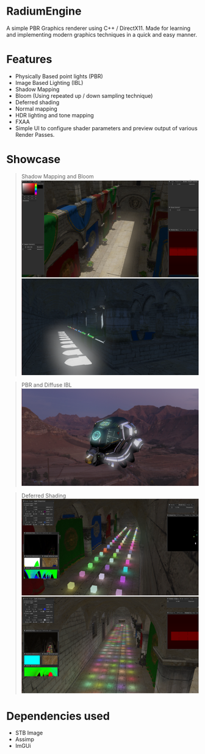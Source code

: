 # RadiumEngine

A simple PBR Graphics renderer using C++ / DirectX11.
Made for learning and implementing modern graphics techniques in a quick and easy manner.

# Features

* Physically Based point lights (PBR)
* Image Based Lighting (IBL)
* Shadow Mapping
* Bloom (Using repeated up / down sampling technique)
* Deferred shading
* Normal mapping
* HDR lighting and tone mapping
* FXAA
* Simple UI to configure shader parameters and preview output of various Render Passes.

# Showcase

>Shadow Mapping and Bloom
![](Assets/Screenshots/RadiumEngine-Bloom1.png)
![](Assets/Screenshots/RadiumEngine-Bloom2.png)

> PBR and Diffuse IBL
![](Assets/Screenshots/RadiumEngine-DiffuseIBLTest.png)

> Deferred Shading
![](Assets/Screenshots/RadiumEngine-DeferredShading-1.png) 
![](Assets/Screenshots/RadiumEngine-DeferredShading.png)


# Dependencies used

* STB Image 
* Assimp
* ImGUi
